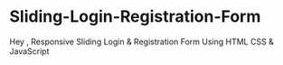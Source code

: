 # Sliding-Login-Registration-Form
Hey ,
Responsive Sliding Login &amp; Registration Form Using HTML CSS &amp; JavaScript
